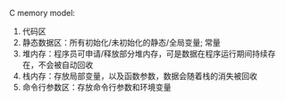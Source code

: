 C memory model: 
1. 代码区
2. 静态数据区：所有初始化/未初始化的静态/全局变量; 常量
3. 堆内存：程序员可申请/释放部分堆内存，可是数据在程序运行期间持续存在，不会被自动回收
4. 栈内存：存放局部变量，以及函数参数，数据会随着栈的消失被回收
5. 命令行参数区：存放命令行参数和环境变量
